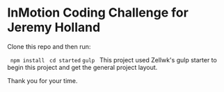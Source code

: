 # InMotion Coding Challenge for Jeremy Holland

Clone this repo and then run:

` npm install`
 ` cd started`
  `gulp
  `
This project used Zellwk's gulp starter to begin this project and get the general project layout. 

Thank you for your time. 
